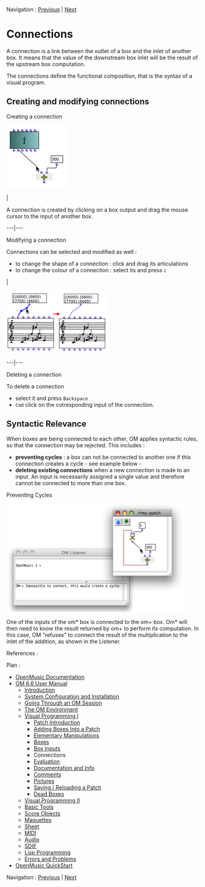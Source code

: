 Navigation : [Previous](AdditionalInputs "page
précédente\(Additional Inputs\)") | [Next](Evaluation "page
suivante\(Evaluation\)")

# Connections

A connection is a link between the outlet of a box and the inlet of another
box. It means that the value of the downstream box inlet will be the result of
the upstream box computation.

The connections define the functional composition, that is the syntax of a
visual program.

## Creating and modifying connections

Creating a connection

![](../res/create-connection.png)

|

A connection is created by clicking on a box output and drag the mouse cursor
to the input of another box.  
  
---|---  
  
Modifying a connection

Connections can be selected and modified as well :

  * to change the shape of a connection : click and drag its articulations
  * to change the colour of a connection : select its and press `c`

|

![](../res/modconnexion.png)  
  
---|---  
  
Deleting a connection

To delete a connection

  * select it and press `Backspace`
  * `Cmd` click on the cotresponding input of the connection.

## Syntactic Relevance

When boxes are being connected to each other, OM applies syntactic rules, so
that the connection may be rejected. This includes :

  * **preventing cycles** : a box can not be connected to another one if this connection creates a cycle - see example below -
  * **deleting existing connections** when a new connection is made to an input. An input is necessarily assigned a single value and therefore cannot be connected to more than one box.

Preventing Cycles

![](../res/connect-cycle.png)

One of the inputs of the om* box is connected to the om+ box. Om* will then
need to know the result returned by om+ to perform its computation. In this
case, OM "refuses" to connect the result of the multiplication to the inlet of
the addition, as shown in the Listener.

References :

Plan :

  * [OpenMusic Documentation](OM-Documentation)
  * [OM 6.6 User Manual](OM-User-Manual)
    * [Introduction](00-Sommaire)
    * [System Configuration and Installation](Installation)
    * [Going Through an OM Session](Goingthrough)
    * [The OM Environment](Environment)
    * [Visual Programming I](BasicVisualProgramming)
      * [Patch Introduction](ProgrammingIntro)
      * [Adding Boxes Into a Patch](AddingBoxes)
      * [Elementary Manipulations](ElementaryManips)
      * [Boxes](Boxes)
      * [Box Inputs](BoxInputs)
      * Connections
      * [Evaluation](Evaluation)
      * [Documentation and Info](DocAndInfo)
      * [Comments](Comments)
      * [Pictures](Pictures)
      * [Saving / Reloading a Patch](SavingPatch)
      * [Dead Boxes](DeadBox)
    * [Visual Programming II](AdvancedVisualProgramming)
    * [Basic Tools](BasicObjects)
    * [Score Objects](ScoreObjects)
    * [Maquettes](Maquettes)
    * [Sheet](Sheet)
    * [MIDI](MIDI)
    * [Audio](Audio)
    * [SDIF](SDIF)
    * [Lisp Programming](Lisp)
    * [Errors and Problems](errors)
  * [OpenMusic QuickStart](QuickStart-Chapters)

Navigation : [Previous](AdditionalInputs "page
précédente\(Additional Inputs\)") | [Next](Evaluation "page
suivante\(Evaluation\)")

